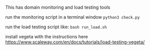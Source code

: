 This has domain monitoring and load testing tools

run the monitoring script in a terminal window 
`python3 check.py`

run the load testing script like:
`bash run_load.sh`


install vegeta with the instructions here
https://www.scaleway.com/en/docs/tutorials/load-testing-vegeta/
